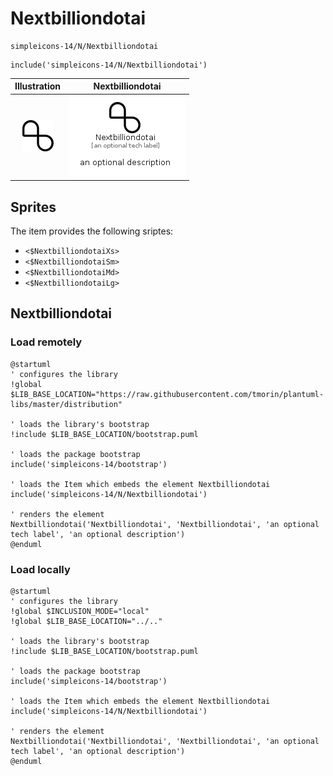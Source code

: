 # Nextbilliondotai


```text
simpleicons-14/N/Nextbilliondotai
```

```text
include('simpleicons-14/N/Nextbilliondotai')
```



| Illustration | Nextbilliondotai |
| :---: | :---: |
| ![illustration for Illustration](../../simpleicons-14/N/Nextbilliondotai.png) | ![illustration for Nextbilliondotai](../../simpleicons-14/N/Nextbilliondotai.Local.png) |



## Sprites
The item provides the following sriptes:

- `<$NextbilliondotaiXs>`
- `<$NextbilliondotaiSm>`
- `<$NextbilliondotaiMd>`
- `<$NextbilliondotaiLg>`





## Nextbilliondotai

### Load remotely
```plantuml
@startuml
' configures the library
!global $LIB_BASE_LOCATION="https://raw.githubusercontent.com/tmorin/plantuml-libs/master/distribution"

' loads the library's bootstrap
!include $LIB_BASE_LOCATION/bootstrap.puml

' loads the package bootstrap
include('simpleicons-14/bootstrap')

' loads the Item which embeds the element Nextbilliondotai
include('simpleicons-14/N/Nextbilliondotai')

' renders the element
Nextbilliondotai('Nextbilliondotai', 'Nextbilliondotai', 'an optional tech label', 'an optional description')
@enduml
```

### Load locally
```plantuml
@startuml
' configures the library
!global $INCLUSION_MODE="local"
!global $LIB_BASE_LOCATION="../.."

' loads the library's bootstrap
!include $LIB_BASE_LOCATION/bootstrap.puml

' loads the package bootstrap
include('simpleicons-14/bootstrap')

' loads the Item which embeds the element Nextbilliondotai
include('simpleicons-14/N/Nextbilliondotai')

' renders the element
Nextbilliondotai('Nextbilliondotai', 'Nextbilliondotai', 'an optional tech label', 'an optional description')
@enduml
```

